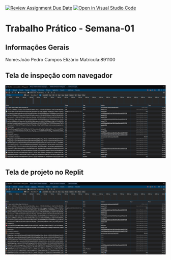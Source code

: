 ﻿[![Review Assignment Due Date](https://classroom.github.com/assets/deadline-readme-button-22041afd0340ce965d47ae6ef1cefeee28c7c493a6346c4f15d667ab976d596c.svg)](https://classroom.github.com/a/Ue6hVgM5)
[![Open in Visual Studio Code](https://classroom.github.com/assets/open-in-vscode-2e0aaae1b6195c2367325f4f02e2d04e9abb55f0b24a779b69b11b9e10269abc.svg)](https://classroom.github.com/online_ide?assignment_repo_id=18198356&assignment_repo_type=AssignmentRepo)
# Trabalho Prático - Semana-01

## Informações Gerais 
Nome:João Pedro Campos Elizário
Matricula:891100

## Tela de inspeção com navegador

![isnpeção navegador](image-1.png)

## Tela de projeto no Replit

![Replit](image.png)
